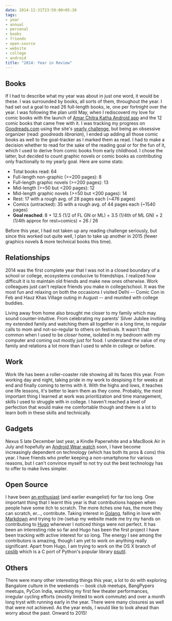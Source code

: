 ```yaml
---
date: 2014-12-31T23:59:00+05:30
tags:
- year
- annual
- personal
- books
- friends
- open-source
- website
- college
- android
title: "2014: Year in Review"
---
```


## Books
If I had to describe what my year was about in just one word, it would be these. I was surrounded by books, all sorts of them, throughout the year. I had set out a goal to read 26 full-length books, ie, one per fortnight over the year. I was following the plan until May, when I rediscoverd my love for comic books with the launch of [Amar Chitra Katha Android app](https://play.google.com/store/apps/details?id=com.ns.ack) and the 12 comic books that came free with it. I was tracking my progress on [Goodreads.com](https://www.goodreads.com) using the site's [yearly challenge](https://www.goodreads.com/user_challenges/1126157), but being an obsessive organizer (read: _goodreads librarian_), I ended up adding all those comic books as well to the goal-tracker as I marked them as read. I had to make a decision whether to read for the sake of the reading goal or for the fun of it, which I used to derive from comic books from early childhood. I chose the latter, but decided to count graphic novels or comic books as contributing only fractionally to my yearly goal. Here are some stats:

- Total books read: 64
- Full-length non-graphic (>=200 pages): 8
- Full-length graphic novels (>=200 pages): 13
- Mid-length (>=50 but <200 pages): 12
- Mid-length graphic novels (>=50 but <200 pages): 14
- Rest: 17 with a rough avg. of 28 pages each (~476 pages)
- Comics (untracked): 35 with a rough avg. of 44 pages each (~1540 pages)
- **Goal reached**: 8 + 12.5 (1/2 of FL GN or ML) + 3.5 (1/4th of ML GN) + 2 (1/4th approx for rest+comics)  = 26 / 26

Before this year, I had not taken up any reading challenge seriously, but since this worked out quite well, I plan to take up another in 2015 (fewer graphics novels & more technical books this time).

## Relationships
2014 was the first complete year that I was not in a closed boundary of a school or college, ecosystems conducive to friendships. I realized how difficult it is to maintain old friends and make new ones otherwise. Work colleagues just can't replace friends you make in college/school. It was the most fun and relaxing on both the occasions I visited Delhi -- Comic Con in Feb and Hauz Khas Village outing in August -- and reunited with college buddies.

Living away from home also brought me closer to my family which may sound counter-intuitive. From celebrating my parents' Silver Jubilee inviting my extended family and watching them all together in a long time, to regular calls to mom and not-so-regular to others on festivals. It wasn't that common when I used to be _closer_ home, isolated in my bedroom with my computer and coming out mostly just for food. I understand the value of my family and relations a lot more than I used to while in college or before.

## Work
Work life has been a roller-coaster ride showing all its faces this year. From working day and night, taking pride in my work to despising it for weeks at end and finally coming to terms with it. With the highs and lows, it teaches one life lessons, it's better to learn them as they come. Probably, the most important thing I learned at work was prioritization and time management, skills I used to struggle with in college. I haven't reached a level of perfection that would make me comfortable though and there is a lot to learn both in these skills and technically.

## Gadgets
Nexus 5 late December last year, a Kindle Paperwhite and a MacBook Air in July and hopefully an [Android Wear watch](http://blog.todoist.com/2014/12/17/announcing-todoist-android-wear-plus-triple-giveaway-2/) soon, I have become increasingly dependent on technology (which has both its pros & cons) this year. I have friends who prefer keeping a non-smartphone for various reasons, but I can't convince myself to not try out the best technology has to offer to make lives simpler.

## Open Source
I have been [an enthusiast](/post/2013/04/14/of-fossmeets-at-nit-calicut/) (and earlier evangelist) for far too long. One important thing that I learnt this year is that contributions happen when people have some itch to scratch. The more itches one has, the more they can scratch, er..., contribute. Taking interest in [Golang](golang.org), falling in love with [Markdown](https://en.wikipedia.org/wiki/Markdown) and trying to (re-)setup my website made me try my hands on contributing to [Hugo](http://gohugo.io) whenever I noticed things were not perfect. It has been an interesting ride so far and Hugo has been the first project I have been tracking with active interest for so long. The energy I see among the contributors is amazing, though I am yet to work on anything really significant. Apart from Hugo, I am trying to work on the OS X branch of [cpslib](https://github.com/nibrahim/cpslib) which is a C port of Python's popular library [psutil](https://github.com/giampaolo/psutil).

## Others
There were many other interesting things this year, a lot to do with exploring Bangalore culture in the weekends -- book club meetups, BangPypers meetups, PyCon India, watching my first few theater performances, irregular cycling efforts (mostly limited to work commute) and over a month long tryst with running early in the year. There were many closuresi as well that were not achieved. As the year ends, I would like to look ahead than worry about the past. Onward to 2015!

